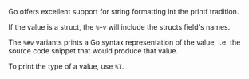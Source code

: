 Go offers excellent support for string formatting int the printf tradition.

If the value is a struct, the `%+v` will include the structs field's names.

The `%#v` variants prints a Go syntax representation of the value, i.e. the source code snippet that would produce that value.

To print the type of a value, use `%T`.

